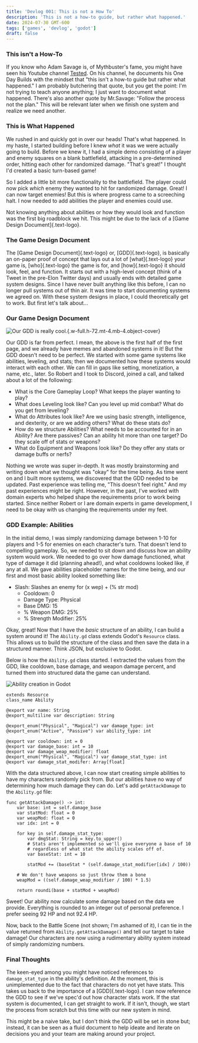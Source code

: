 ```yaml
---
title: 'Devlog 001: This is not a How To'
description: 'This is not a how-to guide, but rather what happened.'
date: 2024-07-30 GMT-600
tags: ['games', 'devlog', 'godot']
draft: false
---
```


### This isn't a How-To
If you know who Adam Savage is, of Mythbuster's fame, you might have seen his Youtube channel <a href="https://www.youtube.com/channel/UCiDJtJKMICpb9B1qf7qjEOA" target="_blank">Tested</a>. On his channel, he documents his One Day Builds with the mindset that "this isn't a how-to guide but rather what happened." I am probably butchering that quote, but you get the point: I'm not trying to teach anyone anything; I just want to document what happened. There's also another quote by Mr.Savage: "Follow the process not the plan." This will be relevant later when we finish one system and realize we need another.

### This is What Happened
We rushed in and quickly got in over our heads! That's what happened. In my haste, I started building before I knew *what* it was we were actually going to build. Before we knew it, I had a simple demo consisting of a player and enemy squares on a blank battlefield, attacking in a pre-determined order, hitting each other for randomized damage. "That's great!" I thought I'd created a basic turn-based game!

So I added a little bit more functionality to the battlefield. The player could now pick *which* enemy they wanted to hit for randomized damage. Great! I can now target enemies! But this is where progress came to a screeching halt. I now needed to add abilities the player and enemies could use.

Not knowing anything about abilities or how they would look and function was the first big roadblock we hit. This might be due to the lack of a [Game Design Document]{.text-logo}.

### The Game Design Document
The [Game Design Document]{.text-logo} or, [GDD]{.text-logo}, is basically an on-paper proof of concept that lays out a lot of [what]{.text-logo} your game is, [who]{.text-logo} the game is for, and [how]{.text-logo} it should look, feel, and function. It starts out with a high-level concept (think of a Tweet in the pre-Elon Twitter days) and usually ends with detailed game system designs. Since I have never built anything like this before, I can no longer pull systems out of thin air. It was time to start documenting systems we agreed on. With these system designs in place, I could theoretically get to work. But first let's talk about...

### Our Game Design Document
![Our GDD is really cool.](/blog/gdd-fun.png){.w-full.h-72.mt-4.mb-4.object-cover}

Our GDD is far from perfect. I mean, the above is the first half of the first page, and we already have memes and abandoned systems in it! But the GDD doesn't need to be perfect. We started with some game systems like abilities, leveling, and stats; then we documented how these systems would interact with each other. We can fill in gaps like setting, monetization, a name, etc., later. So Robert and I took to Discord, joined a call, and talked about a lot of the following:
* What is the Core Gameplay Loop? What keeps the player wanting to play?
* What does Leveling look like? Can you level up mid combat? What do you get from leveling?
* What do Attributes look like? Are we using basic strength, intelligence, and dexterity, or are we adding others? What do these stats do?
* How do we structure Abilities? What needs to be accounted for in an Ability? Are there passives? Can an ability hit more than one target? Do they scale off of stats or weapons?
* What do Equipment and Weapons look like? Do they offer any stats or damage buffs or nerfs?

Nothing we wrote was super in-depth. It was mostly brainstorming and writing down what we thought was "okay" for the time being. As time went on and I built more systems, we discovered that the GDD needed to be updated. Past experience was telling me, "This doesn't feel right." And my past experiences might be right. However, in the past, I've worked with domain experts who helped shape the requirements prior to work being started. Since neither Robert or I are domain experts in game development, I need to be okay with us changing the requirements under my feet.

### GDD Example: Abilities
In the initial demo, I was simply randomizing damage between 1-10 for players and 1-5 for enemies on each character's turn. That doesn't lend to compelling gameplay. So, we needed to sit down and discuss how an ability system would work. We needed to go over how damage functioned, what type of damage it did (planning ahead!), and what cooldowns looked like, if any at all. We gave abilities placeholder names for the time being, and our first and most basic ability looked something like:

<ul>
    <li class="mb-2 pl-0">
        Slash: Slashes an enemy for (x wep) + (% str mod)
        <ul class="my-0">
            <li class="my-1">Cooldown: 0</li>
            <li class="my-1">Damage Type: Physical</li>
            <li class="my-1">Base DMG: 15</li>
            <li class="my-1">% Weapon DMG: 25%</li>
            <li class="my-1">% Strength Modifier: 25%</li>
        </ul>
    </li>
</ul>

Okay, great! Now that I have the *basic* structure of an ability, I can build a system around it! The `Ability.gd` class extends Godot's `Resource` class. This allows us to build the structure of the class and then save the data in a structured manner. Think JSON, but exclusive to Godot.

Below is how the `Ability.gd` class started. I extracted the values from the GDD, like cooldown, base damage, and weapon damage percent, and turned them into structured data the game can understand.

<img alt="Ability creation in Godot" src="/blog/ability-godot-ui.png" class="float-right my-0 pl-4" />

```gdscript Ability.gd
extends Resource
class_name Ability

@export var name: String
@export_multiline var description: String

@export_enum("Physical", "Magical") var damage_type: int
@export_enum("Active", "Passive") var ability_type: int

@export var cooldown: int = 0
@export var damage_base: int = 10
@export var damage_weap_modifier: float
@export_enum("Physical", "Magical") var damage_stat_type: int
@export var damage_stat_modifer: Array[float]
```
<div class="clear-right -mt-2"></div>

With the data structured above, I can now start creating simple abilities to have my characters randomly pick from. But our abilities have no way of determining how much damage they can do. Let's add `getAttackDamage` to the `Ability.gd` file:

```gdscript
func getAttackDamage() -> int:
    var base: int = self.damage_base
	var statMod: float = 0
	var weapMod: float = 0
	var idx: int = 0

	for key in self.damage_stat_type:
		var dmgStat: String = key.to_upper()
        # Stats aren't implemented so we'll give everyone a base of 10
        # regardless of what stat the ability scales off of.
		var baseStat: int = 10
		
		statMod += (baseStat * (self.damage_stat_modifier[idx] / 100))

    # We don't have weapons so just throw them a bone
    weapMod = ((self.damage_weap_modifier / 100) * 1.5)

    return roundi(base + statMod + weapMod)
```

Sweet! Our ability now calculate some damage based on the data we provide. Everything is rounded to an integer out of personal preference. I prefer seeing 92 HP and not 92.4 HP.

Now, back to the Battle Scene (not shown; I'm ashamed of it), I can tie in the value returned from `Ability.getAttackDamage()` and tell our target to take damage! Our characters are now using a rudimentary ability system instead of simply randomizing numbers.

### Final Thoughts
The keen-eyed among you might have noticed references to `damage_stat_type` in the ability's definition. At the moment, this is unimplemented due to the fact that characters do not yet have stats. This takes us back to the importance of a [GDD]{.text-logo}. I can now reference the GDD to see if we've spec'd out how character stats work. If the stat system is documented, I can get straight to work. If it isn't, though, we start the process from scratch but this time with our new system in mind.

This might be a naive take, but I don't think the GDD will be set in stone but; instead, it can be seen as a fluid document to help ideate and iterate on decisions you and your team are making around your project.
